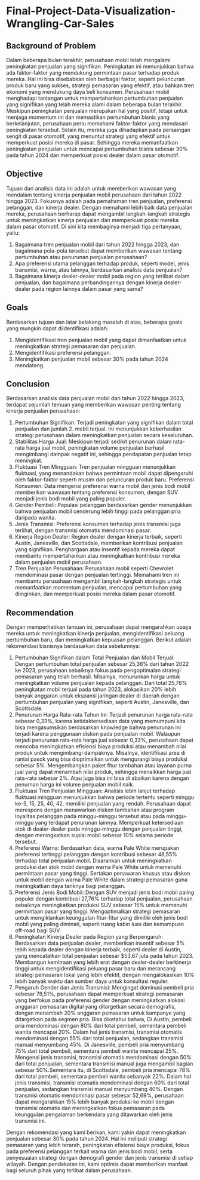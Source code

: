 # **Final-Project-Data-Visualization-Wrangling-Car-Sales**


## **Background of Problem**

Dalam beberapa bulan terakhir, perusahaan mobil telah mengalami peningkatan penjualan yang signifikan. Peningkatan ini menunjukkan bahwa ada faktor-faktor yang mendukung permintaan pasar terhadap produk mereka. Hal ini bisa disebabkan oleh berbagai faktor, seperti peluncuran produk baru yang sukses, strategi pemasaran yang efektif, atau bahkan tren ekonomi yang mendukung daya beli konsumen. Perusahaan mobil menghadapi tantangan untuk mempertahankan pertumbuhan penjualan yang signifikan yang telah mereka alami dalam beberapa bulan terakhir. Meskipun peningkatan penjualan merupakan hal yang positif, tetapi untuk menjaga momentum ini dan memastikan pertumbuhan bisnis yang berkelanjutan, perusahaan perlu memahami faktor-faktor yang mendasari peningkatan tersebut. Selain itu, mereka juga dihadapkan pada persaingan sengit di pasar otomotif, yang menuntut strategi yang efektif untuk memperkuat posisi mereka di pasar. Sehingga mereka memanfaatkan peningkatan penjualan untuk mencapai pertumbuhan bisnis sebesar 30% pada tahun 2024 dan memperkuat posisi dealer dalam pasar otomotif.


## **Objective**

Tujuan dari analisis data ini adalah untuk memberikan wawasan yang mendalam tentang kinerja penjualan mobil perusahaan dari tahun 2022 hingga 2023. Fokusnya adalah pada pemahaman tren penjualan, preferensi pelanggan, dan kinerja dealer. Dengan memahami lebih baik data penjualan mereka, perusahaan berharap dapat mengambil langkah-langkah strategis untuk meningkatkan kinerja penjualan dan memperkuat posisi mereka dalam pasar otomotif. Di sini kita membaginya menjadi tiga pertanyaan, yaitu:


1. Bagaimana tren penjualan mobil dari tahun 2022 hingga 2023, dan bagaimana pola-pola tersebut dapat memberikan wawasan tentang pertumbuhan atau penurunan penjualan perusahaan?
2. Apa preferensi utama pelanggan terhadap produk, seperti model, jenis transmisi, warna, atau lainnya, berdasarkan analisis data penjualan?
3. Bagaimana kinerja dealer-dealer mobil pada region yang terlibat dalam penjualan, dan bagaimana perbandingannya dengan kinerja dealer-dealer pada region lainnya dalam pasar yang sama?


## **Goals**

Berdasarkan tujuan dan latar belakang masalah di atas, beberapa goals yang mungkin dapat diidentifikasi adalah:

1. Mengidentifikasi tren penjualan mobil yang dapat dimanfaatkan untuk meningkatkan strategi pemasaran dan penjualan.
2. Mengidentifikasi preferensi pelanggan.
3. Meningkatkan penjualan mobil sebesar 30% pada tahun 2024 mendatang.


## **Conclusion**

Berdasarkan analisis data penjualan mobil dari tahun 2022 hingga 2023, terdapat sejumlah temuan yang memberikan wawasan penting tentang kinerja penjualan perusahaan:
1. Pertumbuhan Signifikan: Terjadi peningkatan yang signifikan dalam total penjualan dan jumlah 2. mobil terjual. Ini menunjukkan keberhasilan strategi perusahaan dalam meningkatkan penjualan secara keseluruhan.
3. Stabilitas Harga Jual: Meskipun terjadi sedikit penurunan dalam rata-rata harga jual mobil, peningkatan volume penjualan berhasil mengimbangi dampak negatif ini, sehingga pendapatan penjualan tetap meningkat.
4. Fluktuasi Tren Mingguan: Tren penjualan mingguan menunjukkan fluktuasi, yang menandakan bahwa permintaan mobil dapat dipengaruhi oleh faktor-faktor seperti musim dan peluncuran produk baru.
Preferensi Konsumen: Data mengenai preferensi warna mobil dan jenis bodi mobil memberikan wawasan tentang preferensi konsumen, dengan SUV menjadi jenis bodi mobil yang paling populer.
5. Gender Pembeli: Populasi pelanggan berdasarkan gender menunjukkan bahwa penjualan mobil cenderung lebih tinggi pada pelanggan pria daripada wanita.
6. Jenis Transmisi: Preferensi konsumen terhadap jenis transmisi juga terlihat, dengan transmisi otomatis mendominasi pasar.
7. Kinerja Region Dealer: Region dealer dengan kinerja terbaik, seperti Austin, Janesville, dan Scottsdale, memberikan kontribusi penjualan yang signifikan. Penghargaan atau insentif kepada mereka dapat membantu mempertahankan atau meningkatkan kontribusi mereka dalam penjualan mobil perusahaan.
8. Tren Penjualan Perusahaan: Perusahaan mobil seperti Chevrolet mendominasi pasar dengan penjualan tertinggi. Memahami tren ini membantu perusahaan mengambil langkah-langkah strategis untuk memanfaatkan momentum penjualan, mencapai pertumbuhan yang diinginkan, dan memperkuat posisi mereka dalam pasar otomotif.


## **Recommendation**
Dengan memperhatikan temuan ini, perusahaan dapat mengarahkan upaya mereka untuk meningkatkan kinerja penjualan, mengidentifikasi peluang pertumbuhan baru, dan meningkatkan kepuasan pelanggan. Berikut adalah rekomendasi bisnisnya berdasarkan data sebelumnya:
1. Pertumbuhan Signifikan dalam Total Penjualan dan Mobil Terjual:
Dengan pertumbuhan total penjualan sebesar 25,36% dari tahun 2022 ke 2023, perusahaan sebaiknya fokus pada pengoptimalan strategi pemasaran yang telah berhasil. Misalnya, menurunkan harga untuk meningkatkan volume penjualan kepada pelanggan.
Dari total 25,78% peningkatan mobil terjual pada tahun 2023, alokasikan 20% lebih banyak anggaran untuk ekspansi jaringan dealer di daerah dengan pertumbuhan penjualan yang signifikan, seperti Austin, Janesville, dan Scottsdale.
2. Penurunan Harga Rata-rata Tahun Ini:
Terjadi penurunan harga rata-rata sebesar 0,33%, karena ketidaktersediaan data yang memumpuni kita bisa mengasumsikan berdasarkan knowledge bahwa penurunan ini terjadi karena penggunaan diskon pada penjualan mobil. Walaupun terjadi penurunan rata-rata harga jual sebesar 0,33%, perusahaan dapat mencoba meningkatkan efisiensi biaya produksi atau menambah nilai produk untuk mengimbangi dampaknya. Misalnya, identifikasi area di rantai pasok yang bisa dioptimalkan untuk mengurangi biaya produksi sebesar 5%.
Mengembangkan paket fitur tambahan atau layanan purna jual yang dapat menambah nilai produk, sehingga menaikkan harga jual rata-rata sebesar 2%. Atau juga bisa ini bisa di abaikan karena dengan penurnan harga ini volume penjualan mobil naik.
3. Fluktuasi Tren Penjualan Mingguan:
Analisis lebih lanjut terhadap fluktuasi mingguan menunjukkan bahwa periode tertentu seperti minggu ke-5, 15, 25, 40, 42. memiliki penjualan yang rendah. Perusahaan dapat merespons dengan menawarkan diskon tambahan atau program loyalitas pelanggan pada minggu-minggu tersebut atau pada minggu-minggu yang terdapat penurunan lainnya.
Memperkuat ketersediaan stok di dealer-dealer pada minggu-minggu dengan penjualan tinggi, dengan meningkatkan suplai mobil sebesar 10% selama periode tersebut.
4. Preferensi Warna:
Berdasarkan data, warna Pale White merupakan preferensi tertinggi pelanggan dengan kontribusi sebesar 48,55% terhadap total penjualan mobil. Disarankan untuk meningkatkan produksi dan stok mobil dengan warna Pale White untuk memenuhi permintaan pasar yang tinggi. Sertakan penawaran khusus atau diskon untuk mobil dengan warna Pale White dalam strategi pemasaran guna meningkatkan daya tariknya bagi pelanggan.
5. Preferensi Jenis Bodi Mobil:
Dengan SUV menjadi jenis bodi mobil paling populer dengan kontribusi 27,76% terhadap total penjualan, perusahaan sebaiknya meningkatkan produksi SUV sebesar 15% untuk memenuhi permintaan pasar yang tinggi. Mengoptimalkan strategi pemasaran untuk mengiklankan keunggulan fitur-fitur yang dimiliki oleh jenis bodi mobil yang paling diminati, seperti ruang kabin luas dan kemampuan off-road bagi SUV.
6. Peningkatan Kinerja Dealer pada Region yang Berpengaruh:
Berdasarkan data penjualan dealer, memberikan insentif sebesar 5% lebih kepada dealer dengan kinerja terbaik, seperti dealer di Austin, yang mencatatkan total penjualan sebesar $53,67 juta pada tahun 2023.
Membangun kemitraan yang lebih erat dengan dealer-dealer berkinerja tinggi untuk mengidentifikasi peluang pasar baru dan merancang strategi pemasaran lokal yang lebih efektif, dengan mengalokasikan 10% lebih banyak waktu dan sumber daya untuk konsultasi reguler.
7. Pengaruh Gender dan Jenis Transmisi:
Mengingat dominasi pembeli pria sebesar 78,51%, perusahaan dapat memperkuat strategi pemasaran yang berfokus pada preferensi gender dengan meningkatkan alokasi anggaran pemasaran digital yang ditargetkan secara demografis, dengan menambah 20% anggaran pemasaran untuk kampanye yang ditargetkan pada segmen pria. Bisa diketahui bahwa, Di Austin, pembeli pria mendominasi dengan 80% dari total pembeli, sementara pembeli wanita mencapai 20%. Dalam hal jenis transmisi, transmisi otomatis mendominasi dengan 55% dari total penjualan, sedangkan transmisi manual menyumbang 45%. Di Janesville, pembeli pria menyumbang 75% dari total pembeli, sementara pembeli wanita mencapai 25%. Mengenai jenis transmisi, transmisi otomatis mendominasi dengan 50% dari total penjualan, sementara transmisi manual juga mengambil bagian sebesar 50%.Sementara itu, di Scottsdale, pembeli pria mencapai 78% dari total pembeli, sementara pembeli wanita sebanyak 22%. Dalam hal jenis transmisi, transmisi otomatis mendominasi dengan 60% dari total penjualan, sedangkan transmisi manual menyumbang 40%.
Dengan transmisi otomatis mendominasi pasar sebesar 52,69%, perusahaan dapat mengarahkan 15% lebih banyak produksi ke mobil dengan transmisi otomatis dan meningkatkan fokus pemasaran pada keunggulan pengalaman berkendara yang ditawarkan oleh jenis transmisi ini.


Dengan rekomendasi yang kami berikan, kami yakin dapat meningkatkan penjualan sebesar 30% pada tahun 2024. Hal ini meliputi strategi pemasaran yang lebih terarah, peningkatan efisiensi biaya produksi, fokus pada preferensi pelanggan terkait warna dan jenis bodi mobil, serta penyesuaian strategi dengan demografi gender dan jenis transmisi di setiap wilayah. Dengan pendekatan ini, kami optimis dapat memberikan manfaat bagi seluruh pihak yang terlibat dalam perusahaan.

